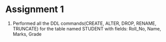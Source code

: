 # Assignment 1
1. Performed all the DDL commands(CREATE, ALTER, DROP, RENAME, TRUNCATE) for the table named STUDENT with fields: Roll_No, Name, Marks, Grade 

